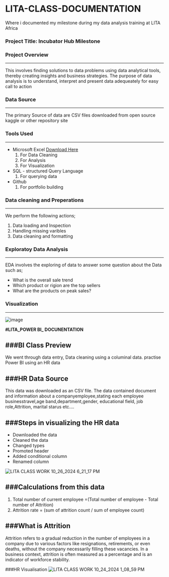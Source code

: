 # LITA-CLASS-DOCUMENTATION
Where i documented my milestone during my data analysis training at LITA Africa

### Project Title: Incubator Hub Milestone

### Project Overview
---
This involves finding solutions to data problems using data analytical tools, thereby creating insights and business strategies. The purpose of data analysis is to understand, interpret and present data adequeately for easy call to action

### Data Source
---
The primary Source of data are CSV files downloaded from open source kaggle  or other repository site

### Tools Used
---
- Microsoft Excel [Download Here](https://www.microsoft.com)
  1. For Data Cleaning
  2. For Analysis
  3. For Visualization
- SQL - structured Query Language
  1. For querying data
- Github
  1. For portfolio building

### Data cleaning and Preperations
---
We perform the following actions;
1. Data loading and Inspection
2. Handling missing varibles
3. Data cleaning and formatting

### Exploratoy Data Analysis
---
EDA involves the exploring of data to answer some question about the Data such as;
- What is the overall sale trend
-  Which product or rigion are the top sellers
- What are the products on peak sales?

### Visualization
---
![image](https://github.com/user-attachments/assets/71c485af-2b82-4bef-a9f7-451a566471c6)


**#LITA_POWER BI_ DOCUNENTATION**

###BI Class Preview
---
We went through data entry, Data cleaning using a columinal data. practise Power BI using an HR data

###HR Data Source
---
This data was  downloaded as an CSV file. The data contained document and information about a companyemployee,stating each employee businesstravel,age band,department,gender, educational field, job role,Attrition, marital starus etc....

###Steps in visualizing the HR data
---
- Downloaded the data
- Cleaned the data
- Changed types
- Promoted header
- Added conditional column
- Renamed column

![LITA CLASS WORK 10_26_2024 6_21_17 PM](https://github.com/user-attachments/assets/2af358a4-659d-47ec-ac8e-743821afda6e)

###Calculations from this data
---
1. Total number of current employee =(Total number of employee - Total number of Attrition)
2. Attrition rate = (sum of attrition  count / sum of employee count)

###What is Attrition
---
Attrition refers to a gradual reduction in the number of employees in a company due to various factors like resignations, retirements, or even deaths, without the company necessarily filling these vacancies. In a business context, attrition is often measured as a percentage and is an indicator of workforce stability.

###HR Visualisation
![LITA CLASS WORK 10_24_2024 1_08_59 PM](https://github.com/user-attachments/assets/ae6df4a6-4c85-4165-a349-7d27c0694d5a)



